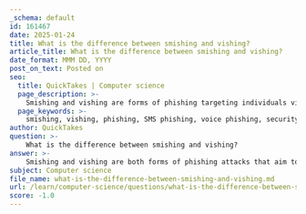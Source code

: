 ```yaml
---
_schema: default
id: 161467
date: 2025-01-24
title: What is the difference between smishing and vishing?
article_title: What is the difference between smishing and vishing?
date_format: MMM DD, YYYY
post_on_text: Posted on
seo:
  title: QuickTakes | Computer science
  page_description: >-
    Smishing and vishing are forms of phishing targeting individuals via text messages and phone calls, respectively, aiming to trick them into revealing sensitive information.
  page_keywords: >-
    smishing, vishing, phishing, SMS phishing, voice phishing, security threats, identity theft, social engineering, fraudulent messages, phone scams
author: QuickTakes
question: >-
    What is the difference between smishing and vishing?
answer: >-
    Smishing and vishing are both forms of phishing attacks that aim to deceive individuals into revealing sensitive information, but they differ primarily in their method of communication.\n\n**Smishing** is a type of phishing that occurs through SMS (Short Message Service) text messages. In smishing attacks, victims receive deceptive text messages that often contain urgent language or enticing offers, such as winning a prize or needing to verify account information. These messages typically include links to fraudulent websites or requests for personal information, such as credit card numbers or social security numbers. The goal is to trick the recipient into providing sensitive data or downloading malware.\n\n**Vishing**, on the other hand, stands for "voice phishing." This method involves fraudulent phone calls or voicemail messages where attackers impersonate legitimate organizations, such as banks or government agencies. Vishing scams often employ fear tactics or emotional manipulation to convince victims to disclose personal information over the phone. For example, a caller might claim that there is a problem with the victim's bank account and urge them to provide their account details to resolve the issue.\n\nIn summary, the key differences are:\n- **Mode of Communication**: Smishing uses text messages, while vishing uses phone calls.\n- **Tactics**: Smishing often includes links to fraudulent websites, whereas vishing relies on direct conversation and emotional manipulation.\n\nBoth smishing and vishing utilize social engineering tactics to exploit human trust and can lead to identity theft or financial loss if victims are not cautious. To protect against these threats, individuals should avoid clicking on unknown links in text messages and be wary of unsolicited phone calls requesting personal information.
subject: Computer science
file_name: what-is-the-difference-between-smishing-and-vishing.md
url: /learn/computer-science/questions/what-is-the-difference-between-smishing-and-vishing
score: -1.0
---
```


&nbsp;